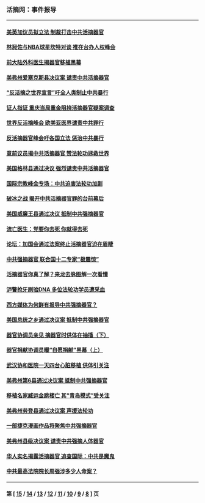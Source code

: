 ### 活摘网：事件报导
---
#### [美英加议员拟立法 制裁打击中共活摘器官](../../pages/nf5877/n13430251.md?03130430) 
#### [林昶佐与NBA球星坎特对谈 推在台办人权峰会](../../pages/nf5877/n13414467.md?03130430) 
#### [前大陆外科医生揭器官移植黑幕](../../pages/nf5877/n13401416.md?03130430) 
#### [美弗州爱塞克斯县决议案 谴责中共活摘器官](../../pages/nf5877/n13320919.md?03130430) 
#### [“反活摘之世界宣言”吁全人类制止中共暴行](../../pages/nf5877/n13259730.md?03130430) 
#### [证人指证 重庆当局重金阻挠活摘器官疑案调查](../../pages/nf5877/n13259127.md?03130430) 
#### [世界反活摘峰会 欧美亚医界谴责中共罪行](../../pages/nf5877/n13253550.md?03130430) 
#### [反活摘器官峰会吁各国立法 惩治中共暴行](../../pages/nf5877/n13245052.md?03130430) 
#### [意前议员揭中共活摘器官 赞法轮功拯救世界](../../pages/nf5877/n13203445.md?03130430) 
#### [美国格林县通过决议 强烈谴责中共活摘器官](../../pages/nf5877/n13119367.md?03130430) 
#### [国际宗教峰会专场：中共迫害法轮功加剧](../../pages/nf5877/n13088279.md?03130430) 
#### [破冰之战 揭开中共活摘器官罪的台前幕后](../../pages/nf5877/n13082457.md?03130430) 
#### [美国威廉王县通过决议 抵制中共强摘器官](../../pages/nf5877/n13056521.md?03130430) 
#### [流亡医生：党要你去死 你就得去死](../../pages/nf5877/n13052835.md?03130430) 
#### [论坛：加国会通过法案终止活摘器官迫在眉睫](../../pages/nf5877/n13029839.md?03130430) 
#### [中共强摘器官 联合国十二专家“极震惊”](../../pages/nf5877/n13024313.md?03130430) 
#### [活摘器官你真了解？来龙去脉图解一次看懂](../../pages/nf5877/n13013820.md?03130430) 
#### [沪警抢牙刷验DNA 多位法轮功学员遭采血](../../pages/nf5877/n12969218.md?03130430) 
#### [西方媒体为何鲜有报导中共强摘器官？](../../pages/nf5877/n12932034.md?03130430) 
#### [美国总统之乡通过决议案 抵制中共强摘器官](../../pages/nf5877/n12908242.md?03130430) 
#### [器官协调员亲见 摘器官时供体在抽搐（下）](../../pages/nf5877/n12898622.md?03130430) 
#### [器官捐献协调员曝“自愿捐献”黑幕（上）](../../pages/nf5877/n12878830.md?03130430) 
#### [武汉协和医院一天四台心脏移植 供体引关注](../../pages/nf5877/n12863175.md?03130430) 
#### [美弗州第6县通过决议案 抵制中共强摘器官](../../pages/nf5877/n12805218.md?03130430) 
#### [移植名家臧运金跳楼亡 其“青岛模式”受关注](../../pages/nf5877/n12803746.md?03130430) 
#### [美弗州劳登县通过决议案 声援法轮功](../../pages/nf5877/n12785715.md?03130430) 
#### [一部捷克漫画作品将聚焦中共强摘器官](../../pages/nf5877/n12785954.md?03130430) 
#### [美弗州县级决议案 谴责中共强摘人体器官](../../pages/nf5877/n12721290.md?03130430) 
#### [华人实名揭露活摘器官 追查国际：中共是魔鬼](../../pages/nf5877/n12691724.md?03130430) 
#### [中共最高法院院长周强涉多少人命案？](../../pages/nf5877/n12678074.md?03130430) 

---
#### 第 [ [15](./15.md?03130430) / [14](./14.md?03130430) / [13](./13.md?03130430) / [12](./12.md?03130430) / [11](./11.md?03130430) / [10](./10.md?03130430) / [9](./9.md?03130430) / [8](./8.md?03130430) ] 页
